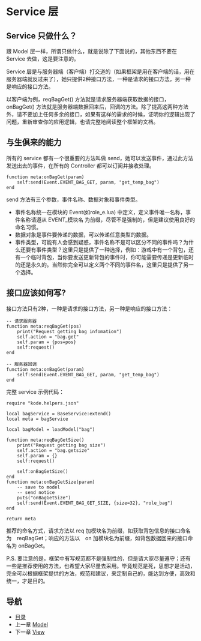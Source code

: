 # Service 层

## Service 只做什么？

跟 Model 层一样，所谓只做什么，就是说除了下面说的，其他东西不要在 Service 去做，这是要注意的。

Service 层是与服务器端（客户端）打交道的（如果框架是用在客户端的话，用在服务器端就反过来了），她只提供2种接口方法，一种是请求的接口方法，另一种是响应的接口方法。

以客户端为例，reqBagGet() 方法就是请求服务器端获取数据的接口，onBagGet() 方法就是服务器端数据回来后，回调的方法。除了提高这两种方法外，请不要加上任何多余的接口，如果有这样的需求的时候，证明你的逻辑出现了问题，重新审查你的应用逻辑，也请完整地阅读整个框架的文档。

## 与生俱来的能力

所有的 service 都有一个很重要的方法叫做 send，她可以发送事件，通过此方法发送出去的事件，在所有的 Controller 都可以订阅并接收处理。

	function meta:onBagGet(param)
		self:send(Event.EVENT_BAG_GET, param, "get_temp_bag")
	end

send 方法有三个参数，事件名称、数据对象和事件类型。

- 事件名称统一在模块的 Event(如role_e.lua) 中定义，定义事件唯一名称，事件名称请遵从 EVENT_模块名 为前缀，尽管不是强制的，但是建议使用良好的命名习惯。
- 数据对象是事件要传递的数据，可以传递任意类型的数据。
- 事件类型，可能有人会感到疑惑，事件名称不是可以区分不同的事件吗？为什么还要有事件类型？这里只是提供了一种选择，例如：游戏中有一个背包，还有一个临时背包，当你要发送更新背包的事件时，你可能需要传递是更新临时的还是永久的。当然你完全可以定义两个不同的事件名，这里只是提供了另一个选择。

## 接口应该如何写?

接口方法只有2种，一种是请求的接口方法，另一种是响应的接口方法：

	-- 请求服务器
	function meta:reqBagGet(pos)
		print("Request getting bag infomation")
		self.action = "bag.get"
		self.param = {pos=pos}
		self:request()
	end

	-- 服务器回调
	function meta:onBagGet(param)
		self:send(Event.EVENT_BAG_GET, param, "get_temp_bag")
	end
	
完整 service 示例代码：
 
	require "kode.helpers.json"

	local bagService = BaseService:extend()
	local meta = bagService

	local bagModel = loadModel("bag")

	function meta:reqBagGetSize()
		print("Request getting bag size")
		self.action = "bag.getsize"
		self.param = {}
		self:request()

		self:onBagGetSize()
	end
	function meta:onBagGetSize(param)
		-- save to model
		-- send notice
		puts("onBagGetSize")
		self:send(Event.EVENT_BAG_GET_SIZE, {size=32}, "role_bag")
	end

	return meta

推荐的命名方式，请求方法以 req 加模块名为前缀，如获取背包信息的接口命名为　reqBagGet；响应的方法以　on 加模块名为前缀，如背包数据回来的接口命名为 onBagGet。

P.S. 要注意的是，框架中有写规范都不是强制性的，但是请大家尽量遵守；还有一些是推荐使用的方法，也希望大家尽量去采用。毕竟规范是死，思想才是活动，完全可以根据框架提供的方法，规范和建议，来定制自己的，能达到方便，高效和统一，才是目的。

## 导航
- [目录](00.md)
- 上一章 [Model](04.md)
- 下一章 [View](06.md)